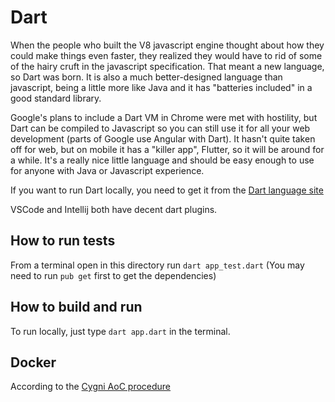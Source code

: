 # Dart
When the people who built the V8 javascript engine thought about how they could make things even faster, they realized they would have to rid of some of the hairy cruft in the javascript specification. That meant a new language, so Dart was born. It is also a much better-designed language than javascript, being a little more like Java and it has "batteries included" in a good standard library.

Google's plans to include a Dart VM in Chrome were met with hostility, but Dart can be compiled to Javascript so you can still use it for all your web development (parts of Google use Angular with Dart). It hasn't quite taken off for web, but on mobile it has a "killer app", Flutter, so it will be around for a while. It's a really nice little language and should be easy enough to use for anyone with Java or Javascript experience.

If you want to run Dart locally, you need to get it from the [Dart language site](https://dart.dev/)

VSCode and Intellij both have decent dart plugins.

## How to run tests
From a terminal open in this directory run `dart app_test.dart` (You may need to run `pub get` first to get the dependencies)

## How to build and run
To run locally, just type `dart app.dart` in the terminal.

## Docker
According to the [Cygni AoC procedure](https://github.com/cygni/aoc_example)
